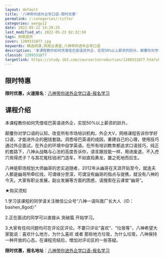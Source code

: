 ```yaml
---
layout: default
title: '八神带你进外企学口语-限时优惠'
permalink: /:categories/:title/
categories: wangyi2
date: 2022-05-22 14:29:25
last_modified_at: 2022-05-23 02:32:50
tags: 网易提供
cover: 1209331877.jpg
keywords: 精选网课,网易云课堂,八神带你进外企学口语
description: '本课程教你如何凭借哑巴英语进外企，实现50%以上薪资的跃升。颠覆你对学口语的认知，改变所有市场培训机构，外企大V，网络课'
classid: 1209331877
targetlink: https://study.163.com/course/introduction/1209331877.htm?share=1&shareId=1025206652&utm_campaign=share&utm_medium=iphoneShare&utm_source=&utm_u=1025206652
---
```


## 限时特惠

**限时优惠，火速报名**：[八神带你进外企学口语-报名学习](https://study.163.com/course/introduction/1209331877.htm?share=1&shareId=1025206652&utm_campaign=share&utm_medium=iphoneShare&utm_source=&utm_u=1025206652)

## 课程介绍

本课程教你如何凭借哑巴英语进外企，实现50%以上薪资的跃升。

颠覆你对学口语的认知，改变所有市场培训机构，外企大V，网络课程告诉你学好口语，才能进外企的圈钱套路。洞悉哑巴英语的成因，重建自己的心理，使用技巧通过外企面试，在外企的环境中自学英语。在所有培训教育都追求口语技巧，纯正的套路下，八神从战略与心法的高度告诉你，语言跟技能一样，用进废退，不入虎穴焉得虎子？与其花冤枉钱闭门造车，不如直捣黄龙，置之死地而后生。

八神是职场规划大师幽哥的忠实追随者，2012年从幽哥在天涯开贴至今，就连夫人都是幽哥所牵红线，可谓缘分至深，可谓没有幽哥的指点与提携，就没有八神的今天。大家有职业发展，副业发展等方面的困惑，请搜索在云课堂“幽哥”。



★购买须知

1.学习该课程的同学请关注微信公众号“八神一请叫我厂长大人（ID：bashen_8god）”

2.正在面试的同学可以直接从 突破篇 开始学习。

3.大家有任何问题均可在评论区评论。不要只评论“喜欢”、“垃圾等”，八神希望大家能说：喜欢什么地方，为什么喜欢 或者 那些地方垃圾，为什么垃圾，八神保持一种开放的心态，在课程完结后，增加对评论区的一些答疑。

**限时优惠，报名地址**：[八神带你进外企学口语-报名学习](https://study.163.com/course/introduction/1209331877.htm?share=1&shareId=1025206652&utm_campaign=share&utm_medium=iphoneShare&utm_source=&utm_u=1025206652)

